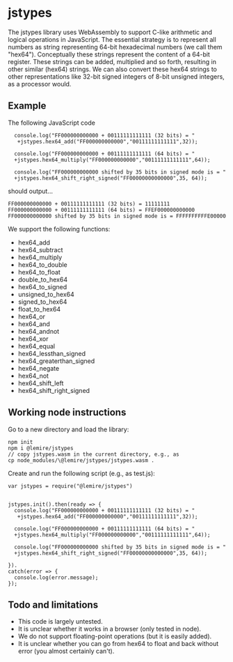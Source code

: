# jstypes

The jstypes library uses WebAssembly to support C-like arithmetic and logical operations in JavaScript. The essential strategy is to represent all numbers as string representing 64-bit hexadecimal numbers (we call them "hex64"). Conceptually these strings represent the content of a 64-bit register. These strings can be added, multiplied and so forth, resulting in other similar (hex64) strings. We can also convert these hex64 strings to other representations like 32-bit signed integers of 8-bit unsigned integers, as a processor would.


## Example

The following JavaScript code

```
  console.log("FF000000000000 + 00111111111111 (32 bits) = "
   +jstypes.hex64_add("FF000000000000","00111111111111",32));

  console.log("FF000000000000 + 00111111111111 (64 bits) = "
  +jstypes.hex64_multiply("FF000000000000","00111111111111",64));

  console.log("FF000000000000 shifted by 35 bits in signed mode is = "
  +jstypes.hex64_shift_right_signed("FF00000000000000",35, 64));
```
should output...

```
FF000000000000 + 00111111111111 (32 bits) = 11111111
FF000000000000 + 00111111111111 (64 bits) = FFEF000000000000
FF000000000000 shifted by 35 bits in signed mode is = FFFFFFFFFFE00000
```

We support the following functions:

  - hex64_add
  - hex64_subtract
  - hex64_multiply
  - hex64_to_double
  - hex64_to_float
  - double_to_hex64
  - hex64_to_signed
  - unsigned_to_hex64
  - signed_to_hex64
  - float_to_hex64
  - hex64_or
  - hex64_and
  - hex64_andnot
  - hex64_xor
  - hex64_equal
  - hex64_lessthan_signed
  - hex64_greaterthan_signed
  - hex64_negate
  - hex64_not
  - hex64_shift_left
  - hex64_shift_right_signed

## Working node instructions

Go to a new directory and load the library:

```
npm init
npm i @lemire/jstypes
// copy jstypes.wasm in the current directory, e.g., as
cp node_modules/\@lemire/jstypes/jstypes.wasm .
```



Create and run the following script (e.g., as test.js):

```
var jstypes = require("@lemire/jstypes")


jstypes.init().then(ready => {
  console.log("FF000000000000 + 00111111111111 (32 bits) = "
   +jstypes.hex64_add("FF000000000000","00111111111111",32));

  console.log("FF000000000000 + 00111111111111 (64 bits) = "
  +jstypes.hex64_multiply("FF000000000000","00111111111111",64));

  console.log("FF000000000000 shifted by 35 bits in signed mode is = "
  +jstypes.hex64_shift_right_signed("FF00000000000000",35, 64));

}).
catch(error => {
  console.log(error.message);
});
```

## Todo and limitations

- This code is largely untested.
- It is unclear whether it works in a browser (only tested in node).
- We do not support floating-point operations (but it is easily added).
- It is unclear whether you can go from hex64 to float and back without error (you almost certainly can't).
